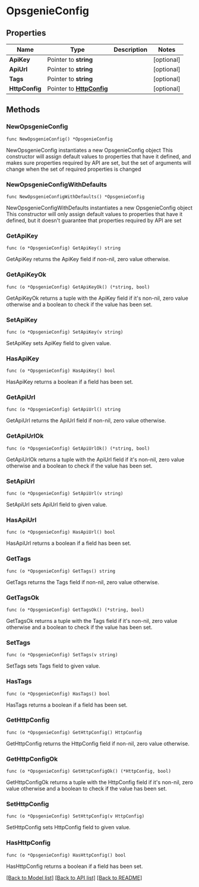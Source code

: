 # OpsgenieConfig

## Properties

Name | Type | Description | Notes
------------ | ------------- | ------------- | -------------
**ApiKey** | Pointer to **string** |  | [optional] 
**ApiUrl** | Pointer to **string** |  | [optional] 
**Tags** | Pointer to **string** |  | [optional] 
**HttpConfig** | Pointer to [**HttpConfig**](HttpConfig.md) |  | [optional] 

## Methods

### NewOpsgenieConfig

`func NewOpsgenieConfig() *OpsgenieConfig`

NewOpsgenieConfig instantiates a new OpsgenieConfig object
This constructor will assign default values to properties that have it defined,
and makes sure properties required by API are set, but the set of arguments
will change when the set of required properties is changed

### NewOpsgenieConfigWithDefaults

`func NewOpsgenieConfigWithDefaults() *OpsgenieConfig`

NewOpsgenieConfigWithDefaults instantiates a new OpsgenieConfig object
This constructor will only assign default values to properties that have it defined,
but it doesn't guarantee that properties required by API are set

### GetApiKey

`func (o *OpsgenieConfig) GetApiKey() string`

GetApiKey returns the ApiKey field if non-nil, zero value otherwise.

### GetApiKeyOk

`func (o *OpsgenieConfig) GetApiKeyOk() (*string, bool)`

GetApiKeyOk returns a tuple with the ApiKey field if it's non-nil, zero value otherwise
and a boolean to check if the value has been set.

### SetApiKey

`func (o *OpsgenieConfig) SetApiKey(v string)`

SetApiKey sets ApiKey field to given value.

### HasApiKey

`func (o *OpsgenieConfig) HasApiKey() bool`

HasApiKey returns a boolean if a field has been set.

### GetApiUrl

`func (o *OpsgenieConfig) GetApiUrl() string`

GetApiUrl returns the ApiUrl field if non-nil, zero value otherwise.

### GetApiUrlOk

`func (o *OpsgenieConfig) GetApiUrlOk() (*string, bool)`

GetApiUrlOk returns a tuple with the ApiUrl field if it's non-nil, zero value otherwise
and a boolean to check if the value has been set.

### SetApiUrl

`func (o *OpsgenieConfig) SetApiUrl(v string)`

SetApiUrl sets ApiUrl field to given value.

### HasApiUrl

`func (o *OpsgenieConfig) HasApiUrl() bool`

HasApiUrl returns a boolean if a field has been set.

### GetTags

`func (o *OpsgenieConfig) GetTags() string`

GetTags returns the Tags field if non-nil, zero value otherwise.

### GetTagsOk

`func (o *OpsgenieConfig) GetTagsOk() (*string, bool)`

GetTagsOk returns a tuple with the Tags field if it's non-nil, zero value otherwise
and a boolean to check if the value has been set.

### SetTags

`func (o *OpsgenieConfig) SetTags(v string)`

SetTags sets Tags field to given value.

### HasTags

`func (o *OpsgenieConfig) HasTags() bool`

HasTags returns a boolean if a field has been set.

### GetHttpConfig

`func (o *OpsgenieConfig) GetHttpConfig() HttpConfig`

GetHttpConfig returns the HttpConfig field if non-nil, zero value otherwise.

### GetHttpConfigOk

`func (o *OpsgenieConfig) GetHttpConfigOk() (*HttpConfig, bool)`

GetHttpConfigOk returns a tuple with the HttpConfig field if it's non-nil, zero value otherwise
and a boolean to check if the value has been set.

### SetHttpConfig

`func (o *OpsgenieConfig) SetHttpConfig(v HttpConfig)`

SetHttpConfig sets HttpConfig field to given value.

### HasHttpConfig

`func (o *OpsgenieConfig) HasHttpConfig() bool`

HasHttpConfig returns a boolean if a field has been set.


[[Back to Model list]](../README.md#documentation-for-models) [[Back to API list]](../README.md#documentation-for-api-endpoints) [[Back to README]](../README.md)


